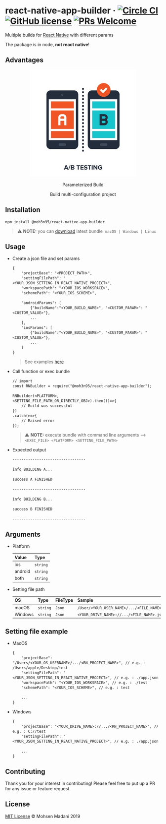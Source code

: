 # react-native-app-builder &middot; [![Circle CI](https://circleci.com/gh/moh3n9595/react-native-app-builder/tree/master.svg?style=shield)](https://circleci.com/gh/moh3n9595/react-native-app-builder) [![GitHub license](https://img.shields.io/badge/license-MIT-blue.svg)](https://github.com/moh3n9595/react-native-app-builder/blob/master/LICENSE) [![PRs Welcome](https://img.shields.io/badge/PRs-welcome-orange.svg)](https://github.com/moh3n9595/react-native-app-builder/compare)
Multiple builds for [React Native](https://github.com/facebook/react-native) with different params 



The package is in node, **not react native**!

## Advantages

<p align="center">
    <img src="./images/AB-test.jpg">
  <br>
  <p align="center">
    Parameterized Build
  </p>

  <p align="center">
    Build multi-configuration project
  </p>
</p>

## Installation

```
npm install @moh3n95/react-native-app-builder
```

> ⚠️ **NOTE:** you can [download](https://github.com/moh3n9595/react-native-app-builder/releases) latest bundle&nbsp;  ` macOS | Windows | Linux `

## Usage

- Create a json file and set params
  
    ```
    {
        "projectBase": "<PROJECT_PATH>",
        "settingFilePath": "<YOUR_JSON_SETTING_IN_REACT_NATIVE_PROJECT>", 
        "workspacePath": "<YOUR_IOS_WORKSPACE>",
        "schemePath": "<YOUR_IOS_SCHEME>",

        "androidParams": [
            {"buildName":"<YOUR_BUILD_NAME>", "<CUSTOM_PARAM>": "<CUSTOM_VALUE>"},
            ...
        ],
        "iosParams": [
            {"buildName":"<YOUR_BUILD_NAME>", "<CUSTOM_PARAM>": "<CUSTOM_VALUE>"},
            ...
        ]
    }
    ```
    >  See examples [here](#setting-file-example)
- Call function or exec bundle

    ```
    // import
    const RNBuilder = require("@moh3n95/react-native-app-builder");

    RNBuilder(<PLATFORM>, <SETTING_FILE_PATH_OR_DIRECTLY_OBJ>).then(()=>{
        // Build was successful
    })
    .catch(e=>{
        // Raised error
    });
    ```

    > ⚠️ **NOTE:** execute bundle with command line arguments --> `<EXEC_FILE> <PLATFORM> <SETTING_FILE_PATH>`

- Expected output
    ```
    ---------------------------------

    info BUILDING A...

    success A FINISHED

    ---------------------------------

    info BUILDING B...

    success B FINISHED

    ---------------------------------
    ```


## Arguments

- Platform

    |  Value  |    Type    |
    | ------- | ---------- |
    |   ios   |  `string`  |
    | android |  `string`  |
    | both    |  `string`  |


- Setting file path

    |    OS    |    Type    | FileType |                     Sample                      |
    | -------- | ---------- | -------- | ----------------------------------------------- |
    | macOS    |  `string`  | `Json`   |  `/User/<YOUR_USER_NAME>/.../<FILE_NAME>.json`  |
    | Windows  |  `string`  | `Json`   |  `<YOUR_DRIVE_NAME>://.../<FILE_NAME>.json`     |


## Setting file example
- MacOS
    ```
    {
        "projectBase": "/Users/<YOUR_OS_USERNAME>/.../<RN_PROJECT_NAME>", // e.g. : /Users/apple/Desktop/test
        "settingFilePath": "<YOUR_JSON_SETTING_IN_REACT_NATIVE_PROJECT>", // e.g. : ./app.json
        "workspacePath": "<YOUR_IOS_WORKSPACE>", // e.g. : ./test
        "schemePath": "<YOUR_IOS_SCHEME>", // e.g. : test 

        ...
    }
    ```

- Windows
    ```
    {
        "projectBase": "<YOUR_DRIVE_NAME>://.../<RN_PROJECT_NAME>", // e.g. : C://test
        "settingFilePath": "<YOUR_JSON_SETTING_IN_REACT_NATIVE_PROJECT>", // e.g. : ./app.json

        ...
    }
    ```

## Contributing

Thank you for your interest in contributing! Please feel free to put up a PR for any issue or feature request.

## License

[MIT License](https://github.com/moh3n9595/react-native-app-builder/blob/master/LICENSE) © Mohsen Madani 2019
